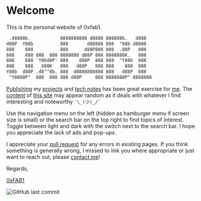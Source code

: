 # Welcome

This is the personal website of 0xfab1.

``` txt
 .d8888b.           8888888888 d8888 888888b.   d888   
d88P  Y88b          888       d88888 888  "88b d8888   
888    888          888      d88P888 888  .88P   888   
888    888 888  888 8888888 d88P 888 8888888K.   888   
888    888 `Y8bd8P' 888    d88P  888 888  "Y88b  888   
888    888   X88K   888   d88P   888 888    888  888   
Y88b  d88P .d8""8b. 888  d8888888888 888   d88P  888   
 "Y8888P"  888  888 888 d88P     888 8888888P" 8888888 
```

[Publishing](https://proven.lol/d72627) my [projects](make/index.md) and [tech notes](tech/index.md) has been great exercise for <a rel="me" href="https://social.lol/@yolo">me</a>. The [content](https://0xfab1.net/sitemap) of [this site](about/0xfab1/index.md) may appear random as it deals with whatever I find interesting and noteworthy ```¯\_(ツ)_/¯```

Use the navigation menu on the left (hidden as hamburger menu if screen size is small) or the search bar on the top right to find topics of interest. Toggle between light and dark  with the switch next to the search bar. I hope you appreciate the lack of ads and pop-ups.

I appreciate your [pull request](https://github.com/FullByte/FullByte.github.io#contribute) for any errors in existing pages. If you think something is generally wrong, I missed to link you where appropriate or just want to reach out, please [contact me](about/me/contact.md)!

Regards,

[0xFAB1](about/me/index.md)

![GitHub last commit](https://img.shields.io/github/last-commit/FullByte/FullByte.github.io?color=4cae4f&label=last%20update&style=plastic)
